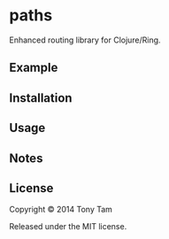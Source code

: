 # paths

Enhanced routing library for Clojure/Ring.



## Example



## Installation



## Usage



## Notes



## License

Copyright © 2014 Tony Tam

Released under the MIT license.
